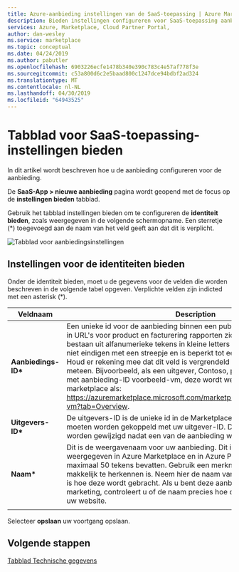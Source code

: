 ```yaml
---
title: Azure-aanbieding instellingen van de SaaS-toepassing | Azure Marketplace
description: Bieden instellingen configureren voor SaaS-toepassing aanbieding op Azure Marketplace.
services: Azure, Marketplace, Cloud Partner Portal,
author: dan-wesley
ms.service: marketplace
ms.topic: conceptual
ms.date: 04/24/2019
ms.author: pabutler
ms.openlocfilehash: 6903226ecfe1478b340e390c783c4e57af778f3e
ms.sourcegitcommit: c53a800d6c2e5baad800c1247dce94bdbf2ad324
ms.translationtype: MT
ms.contentlocale: nl-NL
ms.lasthandoff: 04/30/2019
ms.locfileid: "64943525"
---
```

# <a name="saas-application-offer-settings-tab"></a>Tabblad voor SaaS-toepassing-instellingen bieden

In dit artikel wordt beschreven hoe u de aanbieding configureren voor de aanbieding.

De **SaaS-App > nieuwe aanbieding** pagina wordt geopend met de focus op de **instellingen bieden** tabblad. 

Gebruik het tabblad instellingen bieden om te configureren de **identiteit bieden**, zoals weergegeven in de volgende schermopname. Een sterretje (*) toegevoegd aan de naam van het veld geeft aan dat dit is verplicht.

![Tabblad voor aanbiedingsinstellingen](./media/saas-new-offer.png)

## <a name="offer-identity-settings"></a>Instellingen voor de identiteiten bieden

Onder de identiteit bieden, moet u de gegevens voor de velden die worden beschreven in de volgende tabel opgeven. Verplichte velden zijn indicted met een asterisk (*).

|    Veldnaam      |    Description    |
|  ---------------   |  ---------------  |
|  **Aanbiedings-ID\***    |  Een unieke id voor de aanbieding binnen een publisher-profiel. Deze ID zijn in URL's voor product en facturering rapporten zichtbaar. De id kan alleen bestaan uit alfanumerieke tekens in kleine letters en streepjes (-). De ID mag niet eindigen met een streepje en is beperkt tot een maximum van 50 tekens. Houd er rekening mee dat dit veld is vergrendeld zodra een aanbieding live meteen. Bijvoorbeeld, als een uitgever, Contoso, publiceert een aanbieding met aanbieding-ID voorbeeld-vm, deze wordt weergegeven in Azure marketplace als: https://azuremarketplace.microsoft.com/marketplace/apps/contoso.sample-vm?tab=Overview.                 |
|  **Uitgevers-ID\***    |  De uitgevers-ID is de unieke id in de Marketplace. Al uw aanbiedingen moeten worden gekoppeld met uw uitgever-ID. De uitgevers-ID kan niet worden gewijzigd nadat een van de aanbieding wordt opgeslagen...                |
|  **Naam\***      |   Dit is de weergavenaam voor uw aanbieding. Dit is de naam die wordt weergegeven in Azure Marketplace en in Azure Portal. De naam mag maximaal 50 tekens bevatten. Gebruik een merknaam voor het product die makkelijk te herkennen is. Neem hier de naam van uw bedrijf niet, tenzij dat is hoe deze wordt gebracht. Als u bent deze aanbieding op uw eigen website marketing, controleert u of de naam precies hoe deze wordt weergegeven in uw website.               |
|  |  |

Selecteer **opslaan** uw voortgang opslaan.

## <a name="next-steps"></a>Volgende stappen

[Tabblad Technische gegevens](./cpp-technical-info-tab.md)
